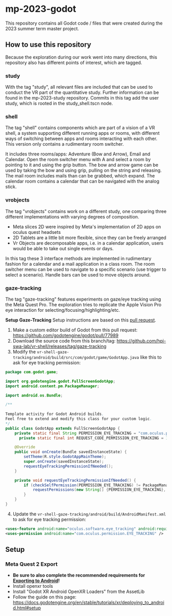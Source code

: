 # mp-2023-godot

This repository contains all Godot code / files that were created during the 2023 summer term master project.

## How to use this repository

Because the exploration during our work went into many directions, this repository also has different points of interest, which are tagged.

### study

With the tag "study", all relevant files are included that can be used to conduct the VR part of the quantitative study. Further information can be found in the mp-2023-study repository.
Commits in this tag add the user study, which is rooted in the study_shell.tscn node.

### shell

The tag "shell" contains components which are part of a vision of a VR shell, a system supporting different running apps or rooms, with different ways of switching between apps and rooms interacting with each other. This version only contains a rudimentary room switcher.

It includes three rooms/apps: Adventure (Bow and Arrow), Email and Calendar. Open the room switcher menu with A and select a room by pointing to it and using the grip button.
The bow and arrow game can be used by taking the bow and using grip, pulling on the string and releasing.
The mail room includes mails than can be grabbed, which expand.
The calendar room contains a calendar that can be navigated with the analog stick.

### vrobjects

The tag "vrobjects" contains work on a different study, one comparing three different implementations with varying degrees of composition.

- Meta slices 2D were inspired by Meta's implementation of 2D apps on oculus quest headsets
- 2D Tablets are a little bit more flexible, since they can be freely arranged
- Vr Objects are decomposable apps, i.e. in a calendar application, users would be able to take out single events or days.

In this tag these 3 interface methods are implemented in rudimentary fashion for a calendar and a mail application in a class room. The room switcher menu can be used to navigate to a specific scenario (use trigger to select a scenario). Handle bars can be used to move objects around.

### gaze-tracking

The tag "gaze-tracking" features experiments on gaze/eye tracking using the Meta Quest Pro. The exploration tries to replicate the Apple Vision Pro eye interaction for selecting/focusing/highlighting/etc.

**Setup Gaze-Tracking**
Setup instructions are based on this [pull request](https://github.com/godotengine/godot/pull/77989).
1. Make a custom editor build of Godot from this pull request: https://github.com/godotengine/godot/pull/77989
2. Download the source code from this branch/tag: https://github.com/hpi-swa-lab/vr-shell/releases/tag/gaze-tracking
3. Modify the `vr-shell-gaze-tracking/android/build/src/com/godot/game/GodotApp.java` like this to ask for eye tracking permission:
```java
package com.godot.game;

import org.godotengine.godot.FullScreenGodotApp;
import android.content.pm.PackageManager;

import android.os.Bundle;

/**
 
Template activity for Godot Android builds.
Feel free to extend and modify this class for your custom logic.
*/
public class GodotApp extends FullScreenGodotApp {
    private static final String PERMISSION_EYE_TRACKING = "com.oculus.permission.EYE_TRACKING";
      private static final int REQUEST_CODE_PERMISSION_EYE_TRACKING = 1;

    @Override
    public void onCreate(Bundle savedInstanceState) {
        setTheme(R.style.GodotAppMainTheme);
        super.onCreate(savedInstanceState);
        requestEyeTrackingPermissionIfNeeded();
    }

    private void requestEyeTrackingPermissionIfNeeded() {
        if (checkSelfPermission(PERMISSION_EYE_TRACKING) != PackageManager.PERMISSION_GRANTED) {
            requestPermissions(new String[] {PERMISSION_EYE_TRACKING}, REQUEST_CODE_PERMISSION_EYE_TRACKING);
        }
    }
}
```
4. Update the `vr-shell-gaze-tracking/android/build/AndroidManifest.xml` to ask for eye tracking permission:
```xml
<uses-feature android:name="oculus.software.eye_tracking" android:required="true" />
<uses-permission android:name="com.oculus.permission.EYE_TRACKING" />
```
   

## Setup

### Meta Quest 2 Export

- **Be sure to also complete the recommended requirements for [Exporting to Android](https://docs.godotengine.org/en/stable/tutorials/export/exporting_for_android.html#doc-exporting-for-android)!**
- Install openxr tools
- Install "Godot XR Android OpenXR Loaders" from the AssetLib
- Follow the guide on this page: <https://docs.godotengine.org/en/stable/tutorials/xr/deploying_to_android.html#setup>
